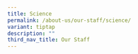 ```yaml
---
title: Science
permalink: /about-us/our-staff/science/
variant: tiptap
description: ""
third_nav_title: Our Staff
---
```

